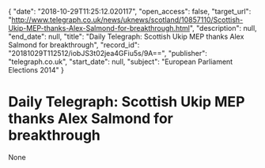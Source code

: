 {
  "date": "2018-10-29T11:25:12.020117", 
  "open_access": false, 
  "target_url": "http://www.telegraph.co.uk/news/uknews/scotland/10857110/Scottish-Ukip-MEP-thanks-Alex-Salmond-for-breakthrough.html", 
  "description": null, 
  "end_date": null, 
  "title": "Daily Telegraph: Scottish Ukip MEP thanks Alex Salmond for breakthrough", 
  "record_id": "20181029T112512/iobJS3t02jea4GFiu5s/9A==", 
  "publisher": "telegraph.co.uk", 
  "start_date": null, 
  "subject": "European Parliament Elections 2014"
}

# Daily Telegraph: Scottish Ukip MEP thanks Alex Salmond for breakthrough

None